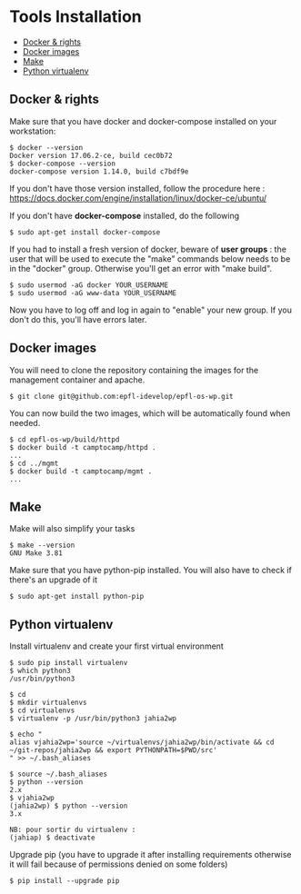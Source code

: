 Tools Installation
==================

<!-- TOC -->

- [Docker & rights](#docker--rights)
- [Docker images](#docker-images)
- [Make](#make)
- [Python virtualenv](#python-virtualenv)

<!-- /TOC -->

## Docker & rights

Make sure that you have docker and docker-compose installed on your workstation:

```
$ docker --version
Docker version 17.06.2-ce, build cec0b72
$ docker-compose --version
docker-compose version 1.14.0, build c7bdf9e
```

If you don't have those version installed, follow the procedure here : https://docs.docker.com/engine/installation/linux/docker-ce/ubuntu/


If you don't have **docker-compose** installed, do the following

```
$ sudo apt-get install docker-compose
```


If you had to install a fresh version of docker, beware of **user groups** : the user that will be used to execute the "make" commands below needs to be in the "docker" group. Otherwise you'll get an error with "make build".

```
$ sudo usermod -aG docker YOUR_USERNAME
$ sudo usermod -aG www-data YOUR_USERNAME
```

Now you have to log off and log in again to "enable" your new group. If you don't do this, you'll have errors later.


## Docker images

You will need to clone the repository containing the images for the management container and apache.

    $ git clone git@github.com:epfl-idevelop/epfl-os-wp.git

You can now build the two images, which will be automatically found when needed.

    $ cd epfl-os-wp/build/httpd
    $ docker build -t camptocamp/httpd .
    ...
    $ cd ../mgmt
    $ docker build -t camptocamp/mgmt .
    ...

## Make

Make will also simplify your tasks

```
$ make --version
GNU Make 3.81
```

Make sure that you have python-pip installed. You will also have to check if there's an upgrade of it

```
$ sudo apt-get install python-pip
```

## Python virtualenv

Install virtualenv and create your first virtual environment

```
$ sudo pip install virtualenv
$ which python3
/usr/bin/python3

$ cd
$ mkdir virtualenvs
$ cd virtualenvs
$ virtualenv -p /usr/bin/python3 jahia2wp

$ echo "
alias vjahia2wp='source ~/virtualenvs/jahia2wp/bin/activate && cd ~/git-repos/jahia2wp && export PYTHONPATH=$PWD/src'
" >> ~/.bash_aliases

$ source ~/.bash_aliases
$ python --version
2.x
$ vjahia2wp
(jahia2wp) $ python --version
3.x

NB: pour sortir du virtualenv :
(jahiap) $ deactivate

```

Upgrade pip (you have to upgrade it after installing requirements otherwise it will fail because of permissions denied on some folders)

```
$ pip install --upgrade pip
```

